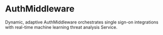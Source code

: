 # AuthMiddleware
Dynamic, adaptive AuthMiddleware orchestrates single sign-on integrations with real-time machine learning threat analysis Service.
